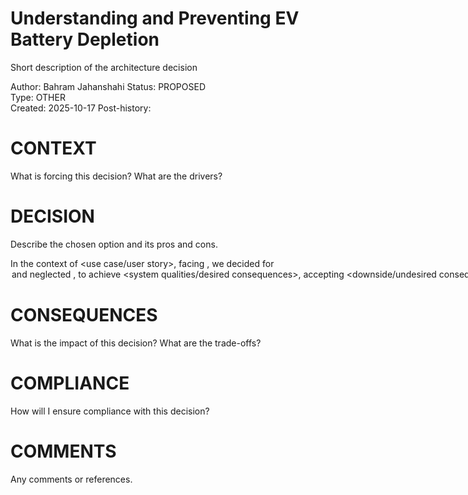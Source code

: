 # Understanding and Preventing EV Battery Depletion

Short description of the architecture decision

Author:  Bahram Jahanshahi
Status: PROPOSED  
Type: OTHER  
Created: 2025-10-17
Post-history:  

# CONTEXT

What is forcing this decision? What are the drivers?

# DECISION

Describe the chosen option and its pros and cons.

In the context of <use case/user story>, facing <concern>, we decided for <option> and neglected <other options>, to achieve <system qualities/desired consequences>, accepting <downside/undesired consequences>, because <additional rationale>.

# CONSEQUENCES

What is the impact of this decision? What are the trade-offs?

# COMPLIANCE

How will I ensure compliance with this decision?

# COMMENTS

Any comments or references.
